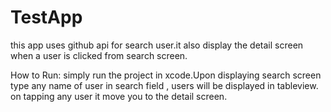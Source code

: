 # TestApp
this app uses github api for search user.it also display the detail screen when a user is clicked from search screen.

How to Run:
simply run the project in xcode.Upon displaying search screen type any name of user in search field , users will be displayed in tableview. on tapping any user it move you to the detail screen.

